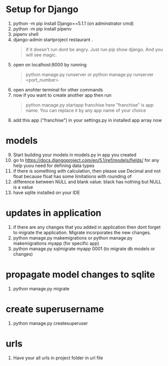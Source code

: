 # Setup for Django

1. python -m pip install Django==5.1.1 (on adminstrator cmd)
2. python -m pip install pipenv
3. pipenv shell
4. django-admin startproject restaurant .
    > if it doesn't run dont be angry. Just run pip show django. And you will see magic.
5. open on localhost:8000 by running 
    > python manage.py runserver
        or
    > python manage.py runserver <port_number>
6. open anohter terminal for other commands
7. now if you want to create another app then run
    > python manage.py startapp franchise
    here "franchise" is app name. You can replace it by any app name of your choice
8. add this app ("franchise") in your settings.py in installed app array now

# models
9. Start building your models in models.py in app you created
10. go to https://docs.djangoproject.com/en/5.1/ref/models/fields/ for any help yuou need for defining data types
11. if there is something with calculation, then please use Decimal and not float because float has some limitations with rounding of
12. difference between NULL and blank value: black has nothing but NULL is a value
13. have sqlite installed on your IDE


# updates in application
1. if there are any changes that you added in application then dont forget to migrate the application. Migrate incorporates the new changes.
2. python manage.py makemigrations
    or
   python manage.py makemigrations myapp (for specific app)
3. python manage.py sqlmigrate myapp 0001 (to migrate db models or changes)

# propagate model changes to sqlite
1. python manage.py migrate

# create superusername
1. python manage.py createsuperuser

# urls
1. Have your all urls in project folder in url file
